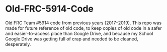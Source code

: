# Old-FRC-5914-Code
Old FRC Team #5914 code from previous years (2017–2019). This repo was made for future reference of old code, to keep copies of old code in a safer and easier-to-access place than Google Drive, and because my School Google Drive was getting full of crap and needed to be cleaned, desperately.
